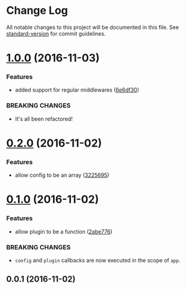 # Change Log

All notable changes to this project will be documented in this file. See [standard-version](https://github.com/conventional-changelog/standard-version) for commit guidelines.

<a name="1.0.0"></a>
# [1.0.0](https://github.com/mu-lib/micromix/compare/v0.2.0...v1.0.0) (2016-11-03)


### Features

* added support for regular middlewares ([6e6df30](https://github.com/mu-lib/micromix/commit/6e6df30))


### BREAKING CHANGES

* It's all been refactored!



<a name="0.2.0"></a>
# [0.2.0](https://github.com/mu-lib/micromix/compare/v0.1.0...v0.2.0) (2016-11-02)


### Features

* allow config to be an array ([3225695](https://github.com/mu-lib/micromix/commit/3225695))



<a name="0.1.0"></a>
# [0.1.0](https://github.com/mu-lib/micromix/compare/v0.0.1...v0.1.0) (2016-11-02)


### Features

* allow plugin to be a function ([2abe776](https://github.com/mu-lib/micromix/commit/2abe776))


### BREAKING CHANGES

* `config` and `plugin` callbacks are now executed in the
scope of `app`.



<a name="0.0.1"></a>
## 0.0.1 (2016-11-02)
